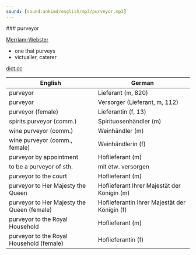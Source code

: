 ```yaml
---
sound: [sound:ankimd/english/mp3/purveyor.mp3]
---
```


\### purveyor

[Merriam-Webster](https://www.merriam-webster.com/dictionary/purveyor)

- one that purveys
- victualler, caterer

[dict.cc](https://www.dict.cc/purveyor)

| English        | German       |
| -------------- | ------------ |
| purveyor | Lieferant (m, 820) |
| purveyor | Versorger (Lieferant, m, 112) |
| purveyor (female) | Lieferantin (f, 13) |
| spirits purveyor (comm.) | Spirituosenhändler (m) |
| wine purveyor (comm.) | Weinhändler (m) |
| wine purveyor (comm., female) | Weinhändlerin (f) |
| purveyor by appointment | Hoflieferant (m) |
| to be a purveyor of sth. | mit etw. versorgen |
| purveyor to the court | Hoflieferant (m) |
| purveyor to Her Majesty the Queen | Hoflieferant Ihrer Majestät der Königin (m) |
| purveyor to Her Majesty the Queen (female) | Hoflieferantin Ihrer Majestät der Königin (f) |
| purveyor to the Royal Household | Hoflieferant (m) |
| purveyor to the Royal Household (female) | Hoflieferantin (f) |
